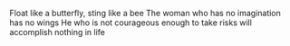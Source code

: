 Float like a butterfly, sting like a bee
The woman who has no imagination has no wings
He who is not courageous enough to take risks will accomplish nothing in life
